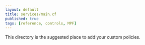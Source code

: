 ```yaml
---
layout: default
title: services/main.cf
published: true
tags: [reference, controls, MPF]
---
```


This directory is the suggested place to add your custom policies.
